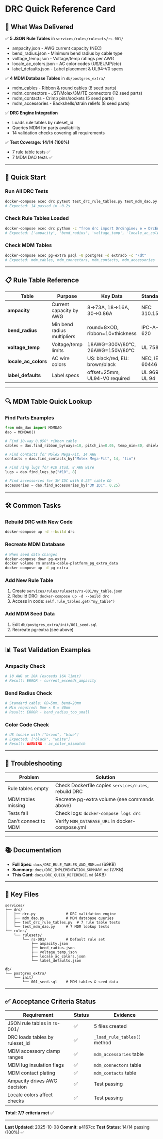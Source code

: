 # DRC Quick Reference Card

## 🎯 What Was Delivered

✅ **5 JSON Rule Tables** in `services/rules/rulesets/rs-001/`
- ampacity.json - AWG current capacity (NEC)
- bend_radius.json - Minimum bend radius by cable type
- voltage_temp.json - Voltage/temp ratings per AWG
- locale_ac_colors.json - AC color codes (US/EU/JP/etc)
- label_defaults.json - Label placement & UL94-V0 specs

✅ **4 MDM Database Tables** in `db/postgres_extra/`
- mdm_cables - Ribbon & round cables (8 seed parts)
- mdm_connectors - JST/Molex/3M/TE connectors (12 seed parts)
- mdm_contacts - Crimp pins/sockets (5 seed parts)
- mdm_accessories - Backshells/strain reliefs (8 seed parts)

✅ **DRC Engine Integration**
- Loads rule tables by ruleset_id
- Queries MDM for parts availability
- 14 validation checks covering all requirements

✅ **Test Coverage: 14/14 (100%)**
- 7 rule table tests ✅
- 7 MDM DAO tests ✅

---

## 🚀 Quick Start

### Run All DRC Tests
```bash
docker-compose exec drc pytest test_drc_rule_tables.py test_mdm_dao.py -v
# Expected: 14 passed in ~0.2s
```

### Check Rule Tables Loaded
```bash
docker-compose exec drc python -c "from drc import DrcEngine; e = DrcEngine(); print(list(e.rule_tables.keys()))"
# Expected: ['ampacity', 'bend_radius', 'voltage_temp', 'locale_ac_colors', 'label_defaults']
```

### Check MDM Tables
```bash
docker-compose exec pg-extra psql -U postgres -d extradb -c "\dt"
# Expected: mdm_cables, mdm_connectors, mdm_contacts, mdm_accessories
```

---

## 📋 Rule Table Reference

| Table | Purpose | Key Data | Standard |
|-------|---------|----------|----------|
| **ampacity** | Current capacity by AWG | 8→73A, 18→16A, 30→0.86A | NEC 310.15 |
| **bend_radius** | Min bend radius multipliers | round=8×OD, ribbon=10×thickness | IPC-A-620 |
| **voltage_temp** | Voltage/temp limits | 18AWG=300V/80°C, 26AWG=150V/80°C | UL 758 |
| **locale_ac_colors** | AC wire colors | US: black/red, EU: brown/black | NEC, IEC 60446 |
| **label_defaults** | Label specs | offset=25mm, UL94-V0 required | UL 969, UL 94 |

---

## 🔍 MDM Table Quick Lookup

### Find Parts Examples

```python
from mdm_dao import MDMDAO
dao = MDMDAO()

# Find 10-way 0.050" ribbon cable
cables = dao.find_ribbon_by(ways=10, pitch_in=0.05, temp_min=80, shield="none")

# Find contacts for Molex Mega-Fit, 14 AWG
contacts = dao.find_contacts_by("Molex Mega-Fit", 14, "tin")

# Find ring lugs for #10 stud, 8 AWG wire
lugs = dao.find_lugs_by("#10", 8)

# Find accessories for 3M IDC with 0.25" cable OD
accessories = dao.find_accessories_by("3M IDC", 0.25)
```

---

## 🛠️ Common Tasks

### Rebuild DRC with New Code
```bash
docker-compose up -d --build drc
```

### Recreate MDM Database
```bash
# When seed data changes
docker-compose down pg-extra
docker volume rm ananta-cable-platform_pg_extra_data
docker-compose up -d pg-extra
```

### Add New Rule Table
1. Create `services/rules/rulesets/rs-001/my_table.json`
2. Rebuild DRC: `docker-compose up -d --build drc`
3. Access in code: `self.rule_tables.get("my_table")`

### Add MDM Seed Data
1. Edit `db/postgres_extra/init/001_seed.sql`
2. Recreate pg-extra (see above)

---

## 📊 Test Validation Examples

### Ampacity Check
```python
# 18 AWG at 20A (exceeds 16A limit)
# Result: ERROR - current_exceeds_ampacity
```

### Bend Radius Check
```python
# Standard cable: OD=5mm, bend=20mm
# Min required: 5mm × 8 = 40mm
# Result: ERROR - bend_radius_too_small
```

### Color Code Check
```python
# US locale with ["brown", "blue"]
# Expected: ["black", "white"]
# Result: WARNING - ac_color_mismatch
```

---

## 🐛 Troubleshooting

| Problem | Solution |
|---------|----------|
| Rule tables empty | Check Dockerfile copies `services/rules`, rebuild DRC |
| MDM tables missing | Recreate pg-extra volume (see commands above) |
| Tests fail | Check logs: `docker-compose logs drc` |
| Can't connect to MDM | Verify `MDM_DATABASE_URL` in docker-compose.yml |

---

## 📚 Documentation

- **Full Spec**: `docs/DRC_RULE_TABLES_AND_MDM.md` (69KB)
- **Summary**: `docs/DRC_IMPLEMENTATION_SUMMARY.md` (27KB)
- **This Card**: `docs/DRC_QUICK_REFERENCE.md` (4KB)

---

## 🔗 Key Files

```
services/
├── drc/
│   ├── drc.py              # DRC validation engine
│   ├── mdm_dao.py          # MDM database queries
│   ├── test_drc_rule_tables.py  # 7 rule table tests
│   └── test_mdm_dao.py     # 7 MDM lookup tests
└── rules/
    └── rulesets/
        └── rs-001/         # Default rule set
            ├── ampacity.json
            ├── bend_radius.json
            ├── voltage_temp.json
            ├── locale_ac_colors.json
            └── label_defaults.json

db/
└── postgres_extra/
    └── init/
        └── 001_seed.sql    # MDM tables & seed data
```

---

## ✅ Acceptance Criteria Status

| Requirement | Status | Evidence |
|-------------|--------|----------|
| JSON rule tables in rs-001/ | ✅ | 5 files created |
| DRC loads tables by ruleset_id | ✅ | `_load_rule_tables()` method |
| MDM accessory clamp ranges | ✅ | `mdm_accessories` table |
| MDM lug insulation flags | ✅ | `mdm_connectors` table |
| MDM contact plating | ✅ | `mdm_contacts` table |
| Ampacity drives AWG decision | ✅ | Test passing |
| Locale colors affect checks | ✅ | Test passing |

**Total: 7/7 criteria met** ✅

---

**Last Updated**: 2025-10-08
**Commit**: a4167cc
**Test Status**: 14/14 passing (100%) ✅
